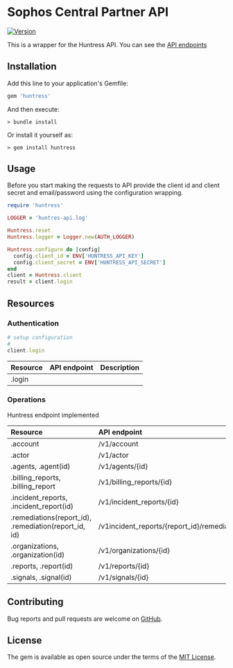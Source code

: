 # Sophos Central Partner API

[![Version](https://img.shields.io/gem/v/huntress.svg)](https://rubygems.org/gems/huntress)


This is a wrapper for the Huntress API.
You can see the [API endpoints](https://api.huntress.io/docs)

## Installation

Add this line to your application's Gemfile:

```ruby
gem 'huntress'
```

And then execute:

```console
> bundle install
```

Or install it yourself as:

```console
> gem install huntress
```

## Usage

Before you start making the requests to API provide the client id and client secret
and email/password using the configuration wrapping.

```ruby
require 'huntress'

LOGGER = 'huntres-api.log'

Huntress.reset
Huntress.logger = Logger.new(AUTH_LOGGER)

Huntress.configure do |config|
  config.client_id = ENV['HUNTRESS_API_KEY']
  config.client_secret = ENV['HUNTRESS_API_SECRET']
end
client = Huntress.client
result = client.login
```

## Resources

### Authentication

```ruby
# setup configuration
#
client.login
```

|Resource|API endpoint|Description|
|:--|:--|:--|
|.login|||

### Operations

Huntress endpoint implemented

|Resource|API endpoint|
|:--|:--|
|.account                                               |/v1/account|
|.actor                                                 |/v1/actor|
|.agents, .agent(id)                                    |/v1/agents/{id}|
|.billing_reports, .billing_report                      |/v1/billing_reports/{id}|
|.incident_reports, .incident_report(id)                |/v1/incident_reports/{id}|
|.remediations(report_id), .remediation(report_id, id)  |/v1incident_reports/{report_id}/remediations/{id}|
|.organizations, .organization(id)                      |/v1/organizations/{id}|
|.reports, .report(id)                                  |/v1/reports/{id}|
|.signals, .signal(id)                                  |/v1/signals/{id}|

## Contributing

Bug reports and pull requests are welcome on [GitHub](https://github.com/jancotanis/huntress).

## License

The gem is available as open source under the terms of the [MIT License](https://opensource.org/licenses/MIT).

